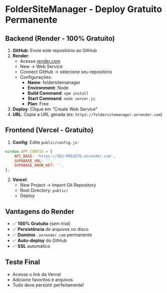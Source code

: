 # FolderSiteManager - Deploy Gratuito Permanente

## Backend (Render - 100% Gratuito)
1. **GitHub**: Envie este repositório ao GitHub
2. **Render**: 
   - Acesse [render.com](https://render.com)
   - New → Web Service
   - Connect GitHub → selecione seu repositório
   - Configurações:
     - **Name**: foldersitemanager
     - **Environment**: Node
     - **Build Command**: `npm install`
     - **Start Command**: `node server.js`
     - **Plan**: Free
3. **Deploy**: Clique em "Create Web Service"
4. **URL**: Copie a URL gerada (ex: `https://foldersitemanager.onrender.com`)

## Frontend (Vercel - Gratuito)
1. **Config**: Edite `public/config.js`:
```js
window.APP_CONFIG = {
    API_BASE: 'https://SEU-PROJETO.onrender.com',
    SUPABASE_URL: '',
    SUPABASE_ANON_KEY: '',
};
```
2. **Vercel**: 
   - New Project → Import Git Repository
   - Root Directory: `public/`
   - Deploy

## Vantagens do Render
- ✅ **100% Gratuito** (sem trial)
- ✅ **Persistência** de arquivos no disco
- ✅ **Domínio** `.onrender.com` permanente
- ✅ **Auto-deploy** do GitHub
- ✅ **SSL** automático

## Teste Final
- Acesse o link da Vercel
- Adicione favoritos e arquivos
- Tudo deve persistir perfeitamente!


